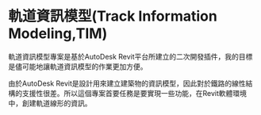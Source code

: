 # 軌道資訊模型(Track Information Modeling,TIM)

軌道資訊模型專案是基於AutoDesk Revit平台所建立的二次開發插件，我的目標是儘可能地讓軌道資訊模型的作業更加方便。

由於AutoDesk Revit是設計用來建立建築物的資訊模型，因此對於鐵路的線性結構的支援性很差。所以這個專案首要任務是要實現一些功能，在Revit軟體環境中，創建軌道線形的資訊。
